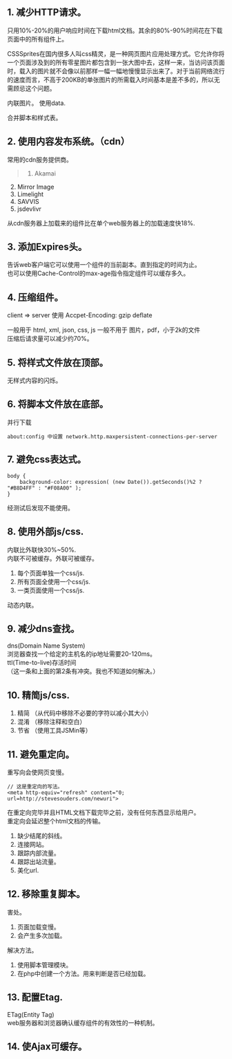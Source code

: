 ## 1. 减少HTTP请求。

只用10%-20%的用户响应时间在下载html文档。其余的80%-90%时间花在下载页面中的所有组件上。  

CSSSprites在国内很多人叫css精灵，是一种网页图片应用处理方式。它允许你将一个页面涉及到的所有零星图片都包含到一张大图中去，这样一来，当访问该页面时，载入的图片就不会像以前那样一幅一幅地慢慢显示出来了。对于当前网络流行的速度而言，不高于200KB的单张图片的所需载入时间基本是差不多的，所以无需顾忌这个问题。

内联图片。 使用data.

合并脚本和样式表。  

## 2. 使用内容发布系统。（cdn）

常用的cdn服务提供商。  

> 1. Akamai  
2. Mirror Image  
3. Limelight  
4. SAVVIS  
5. jsdevlivr  

从cdn服务器上加载来的组件比在单个web服务器上的加载速度快18%.  

## 3. 添加Expires头。

告诉web客户端它可以使用一个组件的当前副本。直到指定的时间为止。  
也可以使用Cache-Control的max-age指令指定组件可以缓存多久。  

## 4. 压缩组件。

client => server 使用 Accpet-Encoding: gzip deflate  

一般用于 html, xml, json, css, js
一般不用于 图片，pdf，小于2k的文件  
压缩后请求量可以减少约70%。  


## 5. 将样式文件放在顶部。

无样式内容的闪烁。  

## 6. 将脚本文件放在底部。

并行下载  

    about:config 中设置 network.http.maxpersistent-connections-per-server

## 7. 避免css表达式。

    body {
        background-color: expression( (new Date()).getSeconds()%2 ? "#B8D4FF" : "#F08A00" );  
    }
经测试后发现不能使用。

## 8. 使用外部js/css.

内联比外联快30%~50%.  
内联不可被缓存。外联可被缓存。  

1. 每个页面单独一个css/js.  
2. 所有页面全使用一个css/js.  
3. 一类页面使用一个css/js.  

动态内联。  

## 9. 减少dns查找。

dns(Domain Name System)  
浏览器查找一个给定的主机名的ip地址需要20-120ms。  
ttl(Time-to-live)存活时间  
（这一条和上面的第2条有冲突。我也不知道如何解决。）

## 10. 精简js/css.

1. 精简 （从代码中移除不必要的字符以减小其大小）  
2. 混淆 （移除注释和空白）  
3. 节省 （使用工具JSMin等）  

## 11. 避免重定向。

重写向会使网页变慢。  

    // 这是重定向的写法。
    <meta http-equiv="refresh" content="0; url=http://stevesouders.com/newuri">
在重定向完毕并且HTML文档下载完毕之前，没有任何东西显示给用户。  
重定向会延迟整个html文档的传输。  

1. 缺少结尾的斜线。  
2. 连接网站。  
3. 跟踪内部流量。  
4. 跟踪出站流量。  
5. 美化url.  

## 12. 移除重复脚本。

害处。  

1. 页面加载变慢。  
2. 会产生多次加载。  

解决方法。

1. 使用脚本管理模块。  
2. 在php中创建一个方法。用来判断是否已经加载。  

## 13. 配置Etag.

ETag(Entity Tag)  
web服务器和浏览器确认缓存组件的有效性的一种机制。  


## 14. 使Ajax可缓存。


